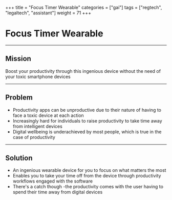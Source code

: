 +++
title = "Focus Timer Wearable"
categories = ["gai"]
tags = ["regtech", "legaltech", "assistant"]
weight = 71
+++

# Focus Timer Wearable

---

## Mission

Boost your productivity through this ingenious device without the need of your toxic smartphone devices

---

## Problem

- Productivity apps can be unproductive due to their nature of having to face a toxic device at each action
- Increasingly hard for individuals to raise productivity to take time away from intelligent devices
- Digital wellbeing is underachieved by most people, which is true in the case of productivity

---

## Solution

- An ingenious wearable device for you to focus on what matters the most
- Enables you to take your time off from the device through productivity workflows engaged with the software
- There's a catch though -the productivity comes with the user having to spend their time away from digital devices

